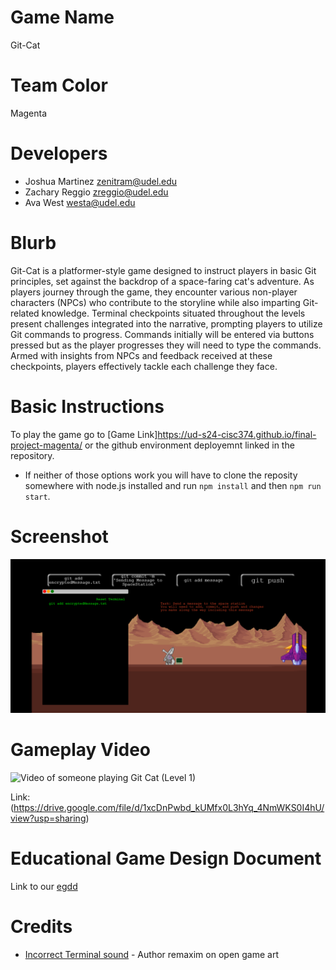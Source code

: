 # Game Name

Git-Cat

# Team Color

Magenta

# Developers

* Joshua Martinez zenitram@udel.edu
* Zachary Reggio zreggio@udel.edu
* Ava West westa@udel.edu

# Blurb

Git-Cat is a platformer-style game designed to instruct players in basic Git principles, set against the backdrop of a space-faring cat's adventure. As players journey through the game, they encounter various non-player characters (NPCs) who contribute to the storyline while also imparting Git-related knowledge. Terminal checkpoints situated throughout the levels present challenges integrated into the narrative, prompting players to utilize Git commands to progress. Commands initially will be entered via buttons pressed but as the player progresses they will need to type the commands. Armed with insights from NPCs and feedback received at these checkpoints, players effectively tackle each challenge they face.

# Basic Instructions

To play the game go to [Game Link]https://ud-s24-cisc374.github.io/final-project-magenta/ or the github environment deployemnt linked in the repository.
- If neither of those options work you will have to clone the reposity somewhere with node.js installed and run `npm install` and then `npm run start`.

# Screenshot

![Screenshot of the game Git Cat in action. The player is interacting with the terminal in-game.](https://github.com/UD-S24-CISC374/final-project-magenta/blob/main/docs/large.png)

# Gameplay Video

![Video of someone playing Git Cat (Level 1)](https://drive.google.com/file/d/1xcDnPwbd_kUMfx0L3hYq_4NmWKS0I4hU/view?usp=sharing)

Link: (https://drive.google.com/file/d/1xcDnPwbd_kUMfx0L3hYq_4NmWKS0I4hU/view?usp=sharing)

# Educational Game Design Document

Link to our [egdd](https://github.com/UD-S24-CISC374/final-project-magenta/blob/main/docs/egdd.md)

# Credits

* [Incorrect Terminal sound](https://opengameart.org/content/bad-sound-1) - Author remaxim on open game art
